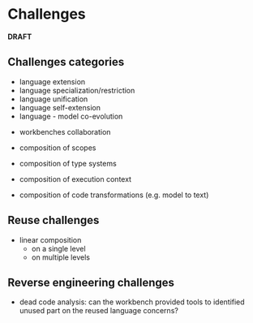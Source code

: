 # Challenges

**DRAFT**


## Challenges categories

- language extension
- language specialization/restriction
- language unification
- language self-extension
- language - model co-evolution

<!-- Can multiple inheritance be modeled in term of Erdweg classification?  -->
- workbenches collaboration

- composition of scopes
- composition of type systems
- composition of execution context
- composition of code transformations (e.g. model to text)


## Reuse challenges

- linear composition
  - on a single level
  - on multiple levels


## Reverse engineering challenges

- dead code analysis: can the workbench provided tools to identified unused part on the reused language concerns?
